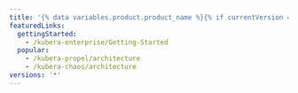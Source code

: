 ```yaml
---
title: '{% data variables.product.product_name %}{% if currentVersion == "free-pro-team@latest" %}.com{% endif %} Help Documentation'
featuredLinks:
  gettingStarted:
    - /kubera-enterprise/Getting-Started
  popular:
    - /kubera-propel/architecture
    - /kubera-chaos/architecture
versions: '*'
---
```


